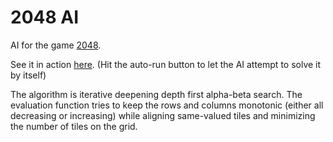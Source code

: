 # 2048 AI

AI for the game [2048](https://github.com/gabrielecirulli/2048).

See it in action [here](http://bloodedwine.github.io/2048-AI/). (Hit the auto-run button to let the AI attempt to solve it by itself)

The algorithm is iterative deepening depth first alpha-beta search. The evaluation function tries to keep the rows and columns monotonic (either all decreasing or increasing) while aligning same-valued tiles and minimizing the number of tiles on the grid. 
